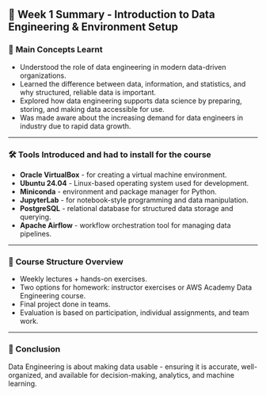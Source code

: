 ## 📅 **Week 1 Summary - Introduction to Data Engineering & Environment Setup**

### 🎯 **Main Concepts Learnt**

- Understood the role of data engineering in modern data-driven organizations.
- Learned the difference between data, information, and statistics, and why structured, reliable data is important.
- Explored how data engineering supports data science by preparing, storing, and making data accessible for use.
- Was made aware about the increasing demand for data engineers in industry due to rapid data growth.

---

### 🛠 **Tools Introduced and had to install for the course**

- **Oracle VirtualBox** - for creating a virtual machine environment.
- **Ubuntu 24.04** - Linux-based operating system used for development.
- **Miniconda** - environment and package manager for Python.
- **JupyterLab** - for notebook-style programming and data manipulation.
- **PostgreSQL** - relational database for structured data storage and querying.
- **Apache Airflow** - workflow orchestration tool for managing data pipelines.

---

### 📌 **Course Structure Overview**

- Weekly lectures + hands-on exercises.
- Two options for homework: instructor exercises or AWS Academy Data Engineering course.
- Final project done in teams.
- Evaluation is based on participation, individual assignments, and team work.

---

### 🧠 Conclusion

Data Engineering is about making data usable - ensuring it is accurate, well-organized, and available for decision-making, analytics, and machine learning.